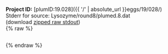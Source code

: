 **Project ID:** [plumID:19.028]({{ '/' | absolute_url }}eggs/19/028/)  
Stderr for source:  Lysozyme/round8/plumed.8.dat   
(download [zipped raw stdout](plumed.8.dat.plumed.stdout.txt.zip))  
{% raw %}
<pre>
</pre>
{% endraw %}
